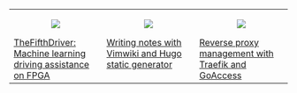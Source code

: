 <table><tr>
<td valign="top" width="33%">
  <p align="center">
    <img src="https://cristianpb.github.io/assets/img/external-articles-responsive/the-fifth-driver-16x9.jpg" />
  </p>
  <a href="https://cristianpb.github.io/blog/fifth-drive-machine-learning-fpga">TheFifthDriver: Machine learning driving assistance on FPGA</a>
</td>
<td valign="top" width="33%">
  <p align="center">
    <img src="https://cristianpb.github.io/assets/img/vimwiki-hugo/main-16x9.jpg" />
  </p>
  <a href="https://cristianpb.github.io/blog/vimwiki-hugo">Writing notes with Vimwiki and Hugo static generator</a>
</td>
<td valign="top" width="33%">
  <p align="center">
    <img src="https://cristianpb.github.io/assets/img/traefik-goaccess/main-16x9.jpg" />
  </p>
  <a href="https://cristianpb.github.io/blog/traefik-goaccess">Reverse proxy management with Traefik and GoAccess</a>
</td>
</tr></table>
